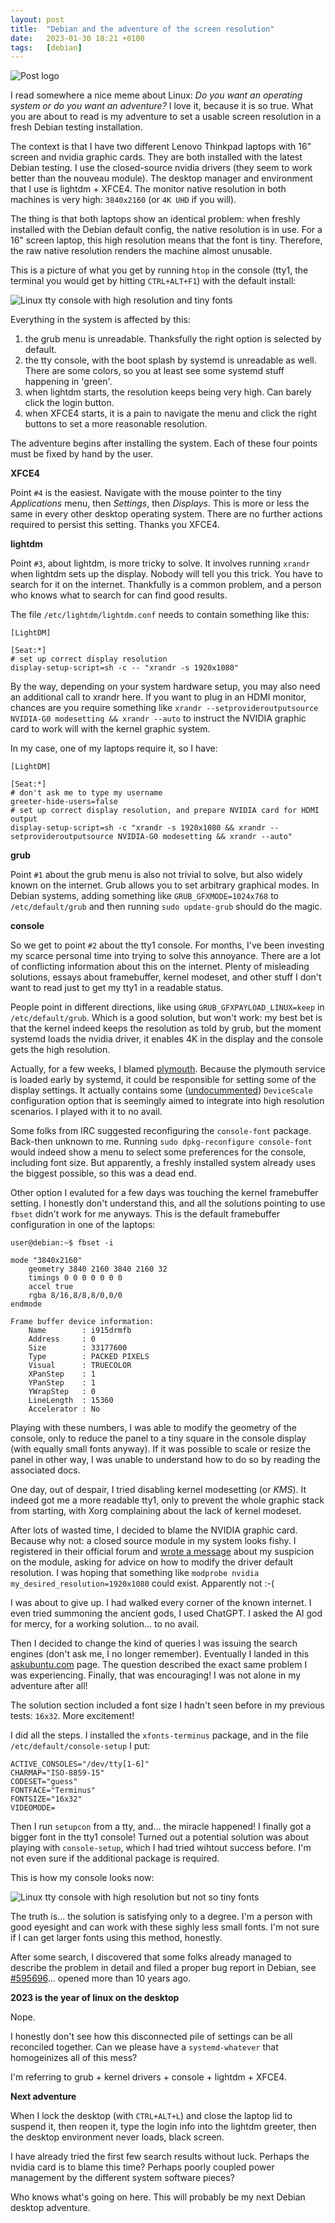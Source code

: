 ```yaml
---
layout: post
title:  "Debian and the adventure of the screen resolution"
date:   2023-01-30 18:21 +0100
tags:	[debian]
---
```


![Post logo][logo]

I read somewhere a nice meme about Linux: _Do you want an operating system or do you want an adventure?_ I love
it, because it is so true. What you are about to read is my adventure to set a usable screen resolution in a fresh
Debian testing installation.

The context is that I have two different Lenovo Thinkpad laptops with 16" screen and nvidia graphic cards. They are both
installed with the latest Debian testing. I use the closed-source nvidia drivers (they seem to work better than the nouveau
module). The desktop manager and environment that I use is lightdm + XFCE4. The monitor native resolution in both machines
is very high: `3840x2160` (or `4K UHD` if you will).

<!--more-->

The thing is that both laptops show an identical problem: when freshly installed with the Debian default config,
the native resolution is in use. For a 16" screen laptop, this high resolution means that the font is tiny.
Therefore, the raw native resolution renders the machine almost unusable.

This is a picture of what you get by running `htop` in the console (tty1, the terminal you would get by
hitting `CTRL+ALT+F1`) with the default install:

![Linux tty console with high resolution and tiny fonts][console]

Everything in the system is affected by this:

1. the grub menu is unreadable. Thanksfully the right option is selected by default.
2. the tty console, with the boot splash by systemd is unreadable as well. There are some colors, so you at least see some systemd stuff happening in 'green'.
3. when lightdm starts, the resolution keeps being very high. Can barely click the login button.
4. when XFCE4 starts, it is a pain to navigate the menu and click the right buttons to set a more reasonable resolution.

The adventure begins after installing the system. Each of these four points must be fixed by hand by the user.

__XFCE4__

Point `#4` is the easiest. Navigate with the mouse pointer to the tiny _Applications_ menu, then _Settings_, then _Displays_.
This is more or less the same in every other desktop operating system. There are no further actions required to persist this
setting. Thanks you XFCE4.

__lightdm__

Point `#3`, about lightdm, is more tricky to solve. It involves running `xrandr` when lightdm sets up the display.
Nobody will tell you this trick. You have to search for it on the internet. Thankfully is a common problem, and a
person who knows what to search for can find good results.

The file `/etc/lightdm/lightdm.conf` needs to contain something like this:

```
[LightDM]

[Seat:*]
# set up correct display resolution
display-setup-script=sh -c -- "xrandr -s 1920x1080"
```
By the way, depending on your system hardware setup, you may also need an additional call to xrandr here. If you
want to plug in an HDMI monitor, chances are you require something like `xrandr --setprovideroutputsource NVIDIA-G0 modesetting && xrandr --auto`
to instruct the NVIDIA graphic card to work will with the kernel graphic system.

In my case, one of my laptops require it, so I have:

```
[LightDM]

[Seat:*]
# don't ask me to type my username
greeter-hide-users=false
# set up correct display resolution, and prepare NVIDIA card for HDMI output
display-setup-script=sh -c "xrandr -s 1920x1080 && xrandr --setprovideroutputsource NVIDIA-G0 modesetting && xrandr --auto"
```

__grub__

Point `#1` about the grub menu is also not trivial to solve, but also widely known on the internet. Grub allows you to
set arbitrary graphical modes. In Debian systems, adding something like `GRUB_GFXMODE=1024x768` to `/etc/default/grub` and then
running `sudo update-grub` should do the magic.

__console__

So we get to point `#2` about the tty1 console. For months, I've been investing my scarce personal time into trying to
solve this annoyance. There are a lot of conflicting information about this on the internet. Plenty of misleading solutions,
essays about framebuffer, kernel modeset, and other stuff I don't want to read just to get my tty1 in a readable status.

People point in different directions, like using `GRUB_GFXPAYLOAD_LINUX=keep` in `/etc/default/grub`. Which is a good solution,
but won't work: my best bet is that the kernel indeed keeps the resolution as told by grub, but the moment systemd loads the nvidia
driver, it enables 4K in the display and the console gets the high resolution.

Actually, for a few weeks, I blamed [plymouth](https://wiki.debian.org/plymouth). Because the plymouth service is loaded early by
systemd, it could be responsible for setting some of the display settings. It actually contains some ([undocummented][devicescale])
`DeviceScale` configuration option that is seemingly aimed to integrate into high resolution scenarios. I played with it to no avail.

Some folks from IRC suggested reconfiguring the `console-font` package. Back-then unknown to me. Running
`sudo dpkg-reconfigure console-font` would indeed show a menu to select some preferences for the console, including font size.
But apparently, a freshly installed system already uses the biggest possible, so this was a dead end.

Other option I evaluted for a few days was touching the kernel framebuffer setting. I honestly don't understand this, and all the
solutions pointing to use `fbset` didn't work for me anyways. This is the default framebuffer configuration in one of the laptops:

```shell-session
user@debian:~$ fbset -i

mode "3840x2160"
    geometry 3840 2160 3840 2160 32
    timings 0 0 0 0 0 0 0
    accel true
    rgba 8/16,8/8,8/0,0/0
endmode

Frame buffer device information:
    Name        : i915drmfb
    Address     : 0
    Size        : 33177600
    Type        : PACKED PIXELS
    Visual      : TRUECOLOR
    XPanStep    : 1
    YPanStep    : 1
    YWrapStep   : 0
    LineLength  : 15360
    Accelerator : No
```

Playing with these numbers, I was able to modify the geometry of the console, only to reduce the panel to a tiny square in the console
display (with equally small fonts anyway). If it was possible to scale or resize the panel in other way, I was unable to understand
how to do so by reading the associated docs.

One day, out of despair, I tried disabling kernel modesetting (or _KMS_). It indeed got me a more readable tty1, only to prevent
the whole graphic stack from starting, with Xorg complaining about the lack of kernel modeset.

After lots of wasted time, I decided to blame the NVIDIA graphic card. Because why not: a closed source module in my system looks fishy.
I registered in their official forum and [wrote a message][nvidia_forum] about my suspicion on the module, asking for advice on how
to modify the driver default resolution. I was hoping that something like `modprobe nvidia my_desired_resolution=1920x1080` could
exist. Apparently not :-(

I was about to give up. I had walked every corner of the known internet. I even tried summoning the ancient gods, I used ChatGPT.
I asked the AI god for mercy, for a working solution... to no avail.

Then I decided to change the kind of queries I was issuing the search engines (don't ask me, I no longer remember). Eventually I landed in
this [askubuntu.com][solution] page. The question described the exact same problem I was experiencing. Finally, that was encouraging!
I was not alone in my adventure after all!

The solution section included a font size I hadn't seen before in my previous tests:  `16x32`. More excitement!

I did all the steps. I installed the `xfonts-terminus` package, and in the file `/etc/default/console-setup` I put:

```
ACTIVE_CONSOLES="/dev/tty[1-6]"
CHARMAP="ISO-8859-15"
CODESET="guess"
FONTFACE="Terminus"
FONTSIZE="16x32"
VIDEOMODE=
```

Then I run `setupcon` from a tty, and... the miracle happened! I finally got a bigger font in the tty1 console!
Turned out a potential solution was about playing with `console-setup`, which I had tried wihtout success before.
I'm not even sure if the additional package is required.

This is how my console looks now:

![Linux tty console with high resolution but not so tiny fonts][console2]

The truth is... the solution is satisfying only to a degree. I'm a person with good eyesight and can work with
these sighly less small fonts. I'm not sure if I can get larger fonts using this method, honestly.

After some search, I discovered that some folks already managed to describe the problem in detail and
filed a proper bug report in Debian, see [#595696][debian_bug]... opened more than 10 years ago.

__2023 is the year of linux on the desktop__

Nope.

I honestly don't see how this disconnected pile of settings can be all reconciled together.
Can we please have a `systemd-whatever` that homogeinizes all of this mess?

I'm referring to grub + kernel drivers + console + lightdm + XFCE4.

__Next adventure__

When I lock the desktop (with `CTRL+ALT+L`) and close the laptop lid to suspend it, then reopen it, type the login info
into the lightdm greeter, then the desktop environment never loads, black screen.

I have already tried the first few search results without luck. Perhaps the nvidia card is to blame this time? Perhaps
poorly coupled power management by the different system software pieces?

Who knows what's going on here. This will probably be my next Debian desktop adventure.

[logo]:             {{site.url}}/assets/debian-logo.jpg
[console]:          {{site.url}}/assets/console.png
[console2]:         {{site.url}}/assets/console2.png
[solution]:         https://askubuntu.com/questions/1148123/how-can-i-double-the-tty-font-size-on-a-3840x2160-monitor
[nvidia_forum]:     https://forums.developer.nvidia.com/t/linux-tty-console-extreme-high-resolution-with-nvidia-drive-small-fonts/240375
[debian_bug]:       https://bugs.debian.org/595696
[devicescale]:      https://gitlab.freedesktop.org/plymouth/plymouth/-/blob/main/src/main.c#L398

